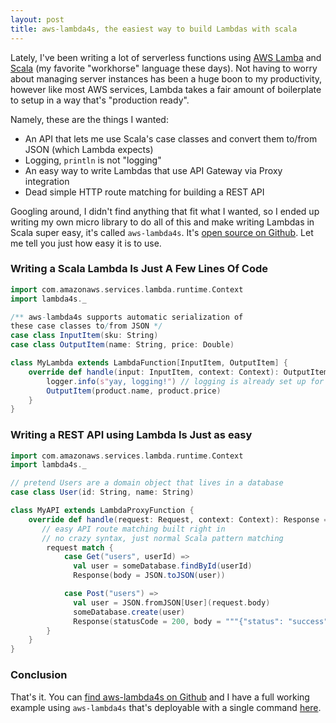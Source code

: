 ```yaml
---
layout: post
title: aws-lambda4s, the easiest way to build Lambdas with scala
---
```


Lately, I've been writing a lot of serverless functions using [AWS Lamba](https://aws.amazon.com/lambda/) and [Scala](https://www.scala-lang.org/) (my favorite "workhorse" language these days). Not having to worry about managing server instances has been a huge boon to my productivity, however like most AWS services, Lambda takes a fair amount of boilerplate to setup in a way that's "production ready".

Namely, these are the things I wanted:

* An API that lets me use Scala's case classes and convert them to/from JSON (which Lambda expects)
* Logging, `println` is not "logging"
* An easy way to write Lambdas that use API Gateway via Proxy integration
* Dead simple HTTP route matching for building a REST API

Googling around, I didn't find anything that fit what I wanted, so I ended up writing my own micro library to do all of this and make writing Lambdas in Scala super easy, it's called `aws-lambda4s`. It's [open source on Github](https://github.com/jcarver989/aws-lambda4s). Let me tell you just how easy it is to use.

### Writing a Scala Lambda Is Just A Few Lines Of Code

```scala
import com.amazonaws.services.lambda.runtime.Context
import lambda4s._

/** aws-lambda4s supports automatic serialization of
these case classes to/from JSON */
case class InputItem(sku: String)
case class OutputItem(name: String, price: Double)

class MyLambda extends LambdaFunction[InputItem, OutputItem] {
    override def handle(input: InputItem, context: Context): OutputItem = {
        logger.info(s"yay, logging!") // logging is already set up for you
        OutputItem(product.name, product.price)
    }
}
```

### Writing a REST API using Lambda Is Just as easy

```scala
import com.amazonaws.services.lambda.runtime.Context
import lambda4s._

// pretend Users are a domain object that lives in a database
case class User(id: String, name: String)

class MyAPI extends LambdaProxyFunction {
    override def handle(request: Request, context: Context): Response = {
       // easy API route matching built right in
       // no crazy syntax, just normal Scala pattern matching
        request match {
            case Get("users", userId) =>
              val user = someDatabase.findById(userId)
              Response(body = JSON.toJSON(user))

            case Post("users") =>
              val user = JSON.fromJSON[User](request.body)
              someDatabase.create(user)
              Response(statusCode = 200, body = """{"status": "success"}""")
        }
    }
}
```

### Conclusion

That's it. You can [find aws-lambda4s on Github](https://github.com/jcarver989/aws-lambda4s) and I have a full working
example using `aws-lambda4s` that's deployable with a single command [here](https://github.com/jcarver989/aws-lambda4s-example).
